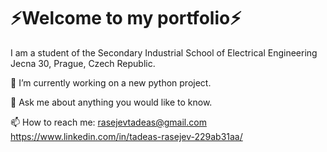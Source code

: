 # ⚡Welcome to my portfolio⚡ 
<!--
**Sparx6/Sparx6** is a ✨ _special_ ✨ repository because its `README.md` (this file) appears on your GitHub profile.

Here are some ideas to get you started:

- 🔭 I’m currently working on ...
- 🌱 I’m currently learning ...
- 👯 I’m looking to collaborate on ...
- 🤔 I’m looking for help with ...
- 💬 Ask me about ...
- 📫 How to reach me: ...
- 😄 Pronouns: ...
- ⚡ Fun fact: ...
-->
I am a student of the Secondary Industrial School of Electrical Engineering Jecna 30, Prague, Czech Republic.

🔭 I’m currently working on a new python project.

💬 Ask me about anything you would like to know.

📫 How to reach me: rasejevtadeas@gmail.com
                    https://www.linkedin.com/in/tadeas-rasejev-229ab31aa/
